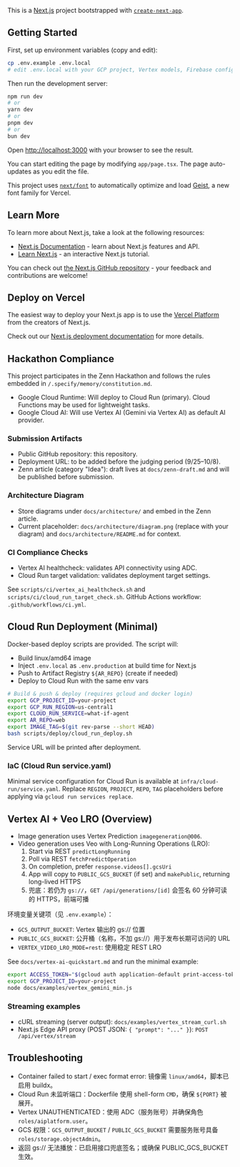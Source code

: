 This is a [Next.js](https://nextjs.org) project bootstrapped with [`create-next-app`](https://nextjs.org/docs/app/api-reference/cli/create-next-app).

## Getting Started

First, set up environment variables (copy and edit):

```bash
cp .env.example .env.local
# edit .env.local with your GCP project, Vertex models, Firebase config
```

Then run the development server:

```bash
npm run dev
# or
yarn dev
# or
pnpm dev
# or
bun dev
```

Open [http://localhost:3000](http://localhost:3000) with your browser to see the result.

You can start editing the page by modifying `app/page.tsx`. The page auto-updates as you edit the file.

This project uses [`next/font`](https://nextjs.org/docs/app/building-your-application/optimizing/fonts) to automatically optimize and load [Geist](https://vercel.com/font), a new font family for Vercel.

## Learn More

To learn more about Next.js, take a look at the following resources:

- [Next.js Documentation](https://nextjs.org/docs) - learn about Next.js features and API.
- [Learn Next.js](https://nextjs.org/learn) - an interactive Next.js tutorial.

You can check out [the Next.js GitHub repository](https://github.com/vercel/next.js) - your feedback and contributions are welcome!

## Deploy on Vercel

The easiest way to deploy your Next.js app is to use the [Vercel Platform](https://vercel.com/new?utm_medium=default-template&filter=next.js&utm_source=create-next-app&utm_campaign=create-next-app-readme) from the creators of Next.js.

Check out our [Next.js deployment documentation](https://nextjs.org/docs/app/building-your-application/deploying) for more details.

## Hackathon Compliance

This project participates in the Zenn Hackathon and follows the rules embedded in `/.specify/memory/constitution.md`.

- Google Cloud Runtime: Will deploy to Cloud Run (primary). Cloud Functions may be used for lightweight tasks.
- Google Cloud AI: Will use Vertex AI (Gemini via Vertex AI) as default AI provider.

### Submission Artifacts
- Public GitHub repository: this repository.
- Deployment URL: to be added before the judging period (9/25–10/8).
- Zenn article (category "Idea"): draft lives at `docs/zenn-draft.md` and will be published before submission.

### Architecture Diagram
- Store diagrams under `docs/architecture/` and embed in the Zenn article.
- Current placeholder: `docs/architecture/diagram.png` (replace with your diagram) and `docs/architecture/README.md` for context.

### CI Compliance Checks
- Vertex AI healthcheck: validates API connectivity using ADC.
- Cloud Run target validation: validates deployment target settings.

See `scripts/ci/vertex_ai_healthcheck.sh` and `scripts/ci/cloud_run_target_check.sh`. GitHub Actions workflow: `.github/workflows/ci.yml`.

## Cloud Run Deployment (Minimal)

Docker-based deploy scripts are provided. The script will:
- Build linux/amd64 image
- Inject `.env.local` as `.env.production` at build time for Next.js
- Push to Artifact Registry `${AR_REPO}` (create if needed)
- Deploy to Cloud Run with the same env vars

```bash
# Build & push & deploy (requires gcloud and docker login)
export GCP_PROJECT_ID=your-project
export GCP_RUN_REGION=us-central1
export CLOUD_RUN_SERVICE=what-if-agent
export AR_REPO=web
export IMAGE_TAG=$(git rev-parse --short HEAD)
bash scripts/deploy/cloud_run_deploy.sh
```

Service URL will be printed after deployment.

### IaC (Cloud Run service.yaml)
Minimal service configuration for Cloud Run is available at `infra/cloud-run/service.yaml`.
Replace `REGION`, `PROJECT`, `REPO`, `TAG` placeholders before applying via `gcloud run services replace`.

## Vertex AI + Veo LRO (Overview)

- Image generation uses Vertex Prediction `imagegeneration@006`.
- Video generation uses Veo with Long-Running Operations (LRO):
  1) Start via REST `predictLongRunning`
  2) Poll via REST `fetchPredictOperation`
  3) On completion, prefer `response.videos[].gcsUri`
  4) App will copy to `PUBLIC_GCS_BUCKET` (if set) and `makePublic`, returning long-lived HTTPS
  5) 兜底：若仍为 `gs://`，`GET /api/generations/[id]` 会签名 60 分钟可读的 HTTPS，前端可播

环境变量关键项（见 `.env.example`）：
- `GCS_OUTPUT_BUCKET`: Vertex 输出的 gs:// 位置
- `PUBLIC_GCS_BUCKET`: 公开桶（名称，不加 gs://）用于发布长期可访问的 URL
- `VERTEX_VIDEO_LRO_MODE=rest`: 使用稳定 REST LRO

See `docs/vertex-ai-quickstart.md` and run the minimal example:

```bash
export ACCESS_TOKEN="$(gcloud auth application-default print-access-token)"
export GCP_PROJECT_ID=your-project
node docs/examples/vertex_gemini_min.js
```

### Streaming examples
- cURL streaming (server output): `docs/examples/vertex_stream_curl.sh`
- Next.js Edge API proxy (POST JSON: `{ "prompt": "..." }`): `POST /api/vertex/stream`

## Troubleshooting

- Container failed to start / exec format error: 镜像需 `linux/amd64`，脚本已启用 buildx。 
- Cloud Run 未监听端口：Dockerfile 使用 shell-form `CMD`，确保 `${PORT}` 被展开。
- Vertex UNAUTHENTICATED：使用 ADC（服务账号）并确保角色 `roles/aiplatform.user`。
- GCS 权限：`GCS_OUTPUT_BUCKET` / `PUBLIC_GCS_BUCKET` 需要服务账号具备 `roles/storage.objectAdmin`。
- 返回 gs:// 无法播放：已启用接口兜底签名；或确保 PUBLIC_GCS_BUCKET 生效。
